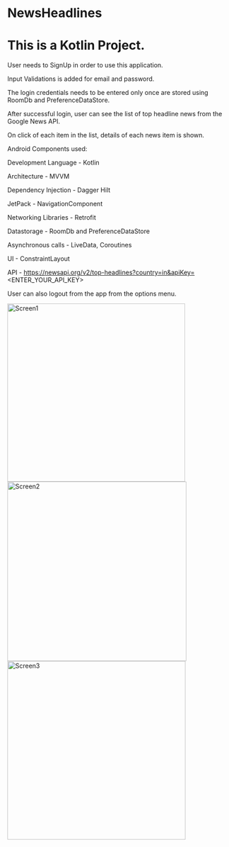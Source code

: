 # NewsHeadlines

# This is a Kotlin Project.

User needs to SignUp in order to use this application.

Input Validations is added for email and password. 

The login credentials needs to be entered only once are stored using RoomDb and PreferenceDataStore.

After successful login, user can see the list of top headline news from the Google News API.

On click of each item in the list, details of each news item is shown.

Android Components used:

Development Language - Kotlin

Architecture - MVVM

Dependency Injection - Dagger Hilt

JetPack - NavigationComponent

Networking Libraries - Retrofit

Datastorage - RoomDb and PreferenceDataStore

Asynchronous calls - LiveData, Coroutines

UI - ConstraintLayout

API - https://newsapi.org/v2/top-headlines?country=in&apiKey=<ENTER_YOUR_API_KEY>

User can also logout from the app from the options menu.

<img width="402" alt="Screen1" src="https://user-images.githubusercontent.com/16866972/133250822-2336b46d-6ce5-4faa-b0a8-aa52a5072e3f.PNG">
<img width="405" alt="Screen2" src="https://user-images.githubusercontent.com/16866972/133250959-cca00eff-9395-4129-8608-b46eb8a54e6a.PNG">
<img width="403" alt="Screen3" src="https://user-images.githubusercontent.com/16866972/133250968-74212036-38ae-4b8d-85f1-9042d31ea5f7.PNG">


